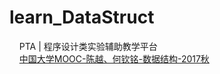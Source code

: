 <h1> learn_DataStruct </h1>
&nbsp;&nbsp;&nbsp;&nbsp;PTA | 程序设计类实验辅助教学平台</br>
&nbsp;&nbsp;&nbsp;&nbsp;<a href="https://pintia.cn/problem-sets/900290821590183936/problems">中国大学MOOC-陈越、何钦铭-数据结构-2017秋</a></br>
